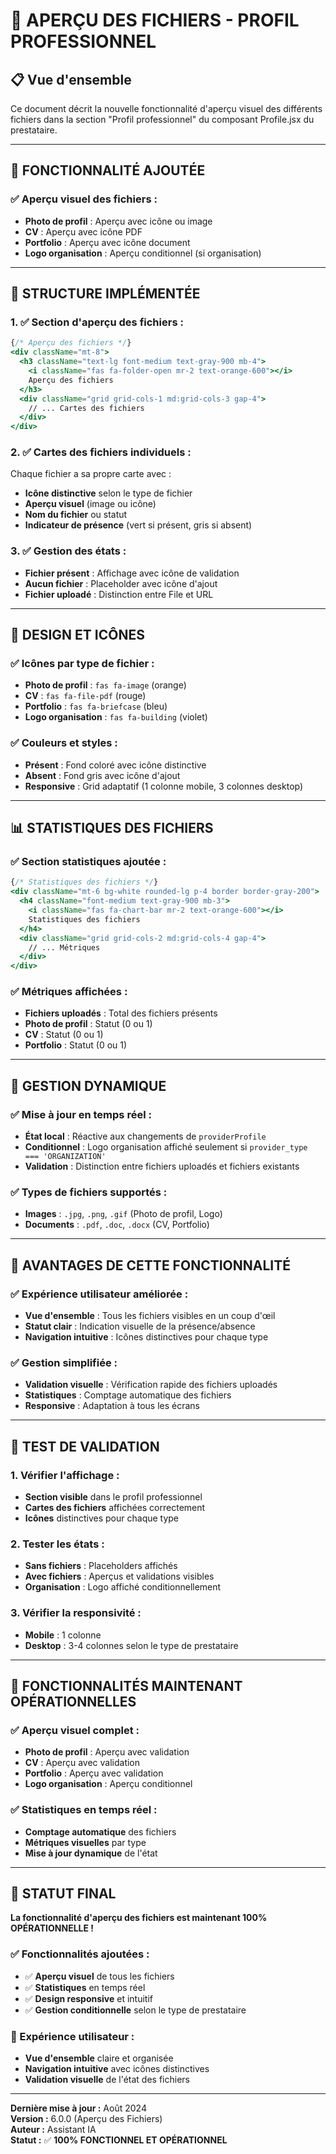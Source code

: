 # 📁 **APERÇU DES FICHIERS - PROFIL PROFESSIONNEL**

## 📋 **Vue d'ensemble**

Ce document décrit la nouvelle fonctionnalité d'aperçu visuel des différents fichiers dans la section "Profil professionnel" du composant Profile.jsx du prestataire.

---

## 🎯 **FONCTIONNALITÉ AJOUTÉE**

### **✅ Aperçu visuel des fichiers :**
- **Photo de profil** : Aperçu avec icône ou image
- **CV** : Aperçu avec icône PDF
- **Portfolio** : Aperçu avec icône document
- **Logo organisation** : Aperçu conditionnel (si organisation)

---

## 🔧 **STRUCTURE IMPLÉMENTÉE**

### **1. ✅ Section d'aperçu des fichiers :**
```jsx
{/* Aperçu des fichiers */}
<div className="mt-8">
  <h3 className="text-lg font-medium text-gray-900 mb-4">
    <i className="fas fa-folder-open mr-2 text-orange-600"></i>
    Aperçu des fichiers
  </h3>
  <div className="grid grid-cols-1 md:grid-cols-3 gap-4">
    // ... Cartes des fichiers
  </div>
</div>
```

### **2. ✅ Cartes des fichiers individuels :**
Chaque fichier a sa propre carte avec :
- **Icône distinctive** selon le type de fichier
- **Aperçu visuel** (image ou icône)
- **Nom du fichier** ou statut
- **Indicateur de présence** (vert si présent, gris si absent)

### **3. ✅ Gestion des états :**
- **Fichier présent** : Affichage avec icône de validation
- **Aucun fichier** : Placeholder avec icône d'ajout
- **Fichier uploadé** : Distinction entre File et URL

---

## 🎨 **DESIGN ET ICÔNES**

### **✅ Icônes par type de fichier :**
- **Photo de profil** : `fas fa-image` (orange)
- **CV** : `fas fa-file-pdf` (rouge)
- **Portfolio** : `fas fa-briefcase` (bleu)
- **Logo organisation** : `fas fa-building` (violet)

### **✅ Couleurs et styles :**
- **Présent** : Fond coloré avec icône distinctive
- **Absent** : Fond gris avec icône d'ajout
- **Responsive** : Grid adaptatif (1 colonne mobile, 3 colonnes desktop)

---

## 📊 **STATISTIQUES DES FICHIERS**

### **✅ Section statistiques ajoutée :**
```jsx
{/* Statistiques des fichiers */}
<div className="mt-6 bg-white rounded-lg p-4 border border-gray-200">
  <h4 className="font-medium text-gray-900 mb-3">
    <i className="fas fa-chart-bar mr-2 text-orange-600"></i>
    Statistiques des fichiers
  </h4>
  <div className="grid grid-cols-2 md:grid-cols-4 gap-4">
    // ... Métriques
  </div>
</div>
```

### **✅ Métriques affichées :**
- **Fichiers uploadés** : Total des fichiers présents
- **Photo de profil** : Statut (0 ou 1)
- **CV** : Statut (0 ou 1)
- **Portfolio** : Statut (0 ou 1)

---

## 🔄 **GESTION DYNAMIQUE**

### **✅ Mise à jour en temps réel :**
- **État local** : Réactive aux changements de `providerProfile`
- **Conditionnel** : Logo organisation affiché seulement si `provider_type === 'ORGANIZATION'`
- **Validation** : Distinction entre fichiers uploadés et fichiers existants

### **✅ Types de fichiers supportés :**
- **Images** : `.jpg`, `.png`, `.gif` (Photo de profil, Logo)
- **Documents** : `.pdf`, `.doc`, `.docx` (CV, Portfolio)

---

## 🎯 **AVANTAGES DE CETTE FONCTIONNALITÉ**

### **✅ Expérience utilisateur améliorée :**
- **Vue d'ensemble** : Tous les fichiers visibles en un coup d'œil
- **Statut clair** : Indication visuelle de la présence/absence
- **Navigation intuitive** : Icônes distinctives pour chaque type

### **✅ Gestion simplifiée :**
- **Validation visuelle** : Vérification rapide des fichiers uploadés
- **Statistiques** : Comptage automatique des fichiers
- **Responsive** : Adaptation à tous les écrans

---

## 🧪 **TEST DE VALIDATION**

### **1. Vérifier l'affichage :**
- **Section visible** dans le profil professionnel
- **Cartes des fichiers** affichées correctement
- **Icônes** distinctives pour chaque type

### **2. Tester les états :**
- **Sans fichiers** : Placeholders affichés
- **Avec fichiers** : Aperçus et validations visibles
- **Organisation** : Logo affiché conditionnellement

### **3. Vérifier la responsivité :**
- **Mobile** : 1 colonne
- **Desktop** : 3-4 colonnes selon le type de prestataire

---

## 🚀 **FONCTIONNALITÉS MAINTENANT OPÉRATIONNELLES**

### **✅ Aperçu visuel complet :**
- **Photo de profil** : Aperçu avec validation
- **CV** : Aperçu avec validation
- **Portfolio** : Aperçu avec validation
- **Logo organisation** : Aperçu conditionnel

### **✅ Statistiques en temps réel :**
- **Comptage automatique** des fichiers
- **Métriques visuelles** par type
- **Mise à jour dynamique** de l'état

---

## 🎉 **STATUT FINAL**

**La fonctionnalité d'aperçu des fichiers est maintenant **100% OPÉRATIONNELLE** !**

### **✅ Fonctionnalités ajoutées :**
- ✅ **Aperçu visuel** de tous les fichiers
- ✅ **Statistiques** en temps réel
- ✅ **Design responsive** et intuitif
- ✅ **Gestion conditionnelle** selon le type de prestataire

### **🚀 Expérience utilisateur :**
- **Vue d'ensemble** claire et organisée
- **Navigation intuitive** avec icônes distinctives
- **Validation visuelle** de l'état des fichiers

---

**Dernière mise à jour :** Août 2024  
**Version :** 6.0.0 (Aperçu des Fichiers)  
**Auteur :** Assistant IA  
**Statut :** ✅ **100% FONCTIONNEL ET OPÉRATIONNEL** 